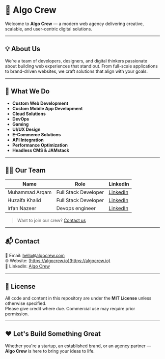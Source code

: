 # 🚀 Algo Crew

Welcome to **Algo Crew** — a modern web agency delivering creative, scalable, and user-centric digital solutions.

---

## 💡 About Us

We’re a team of developers, designers, and digital thinkers passionate about building web experiences that stand out. From full-scale applications to brand-driven websites, we craft solutions that align with your goals.

---

## 🧠 What We Do

- **Custom Web Development**
- **Custom Mobile App Development**
- **Cloud Solutions**
- **DevOps**
- **Gaming**
- **UI/UX Design**
- **E-Commerce Solutions**
- **API Integration**
- **Performance Optimization**
- **Headless CMS & JAMstack**

---

## 👨‍💻 Our Team

| Name            | Role                 | LinkedIn                                  |
|-----------------|----------------------|--------------------------------------------|
| Muhammad Arqam | Full Stack Developer | [LinkedIn](https://www.linkedin.com/in/arqam-tahir/) |
| Huzaifa Khalid | Full Stack Developer | [LinkedIn](https://www.linkedin.com/in/hafiz-m-huzaifa-khalid/)          |
| Irfan Nazeer   | Devops engineer      | [LinkedIn](https://www.linkedin.com/in/irfan-nazeer/)          |

> Want to join our crew? [Contact us](mailto:hello@algocrew.com)

---

## 📬 Contact

📧 Email: [hello@algocrew.com](mailto:hello@algocrew.com)  
🌐 Website: [https://algocrew.io](https://algocrew.io)  
💬 LinkedIn: [Algo Crew](https://linkedin.com/company/algocrew)

---

## 📄 License

All code and content in this repository are under the **MIT License** unless otherwise specified.  
Please give credit where due. Commercial use may require prior permission.

---

## ❤️ Let's Build Something Great

Whether you're a startup, an established brand, or an agency partner — **Algo Crew** is here to bring your ideas to life.
